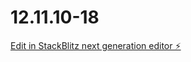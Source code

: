 # 12.11.10-18

[Edit in StackBlitz next generation editor ⚡️](https://stackblitz.com/~/github.com/MrIgDem/12.11.10-18)
